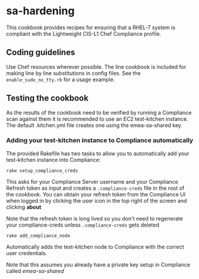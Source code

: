 # sa-hardening

This cookbook provides recipes for ensuring that a RHEL-7 system is compliant with the Lightweight CIS-L1 Chef Compliance profile.

## Coding guidelines

Use Chef resources wherever possible.  The line cookbook is included for making line by line substitutions in config files.  See the `enable_sudo_no_tty.rb` for
a usage example.

## Testing the cookbook

As the results of the cookbook need to be verified by running a Compliance scan against them it is recommended to use an EC2 test-kitchen instance.  The default .kitchen.yml file creates one using the emea-sa-shared key.

### Adding your test-kitchen instance to Compliance automatically

The provided Rakefile has two tasks to allow you to automatically add your test-kitchen instance into Compliance:

`rake setup_compliance_creds`

This asks for your Compliance Server username and your Compliance Refresh token as input and creates a `.compliance-creds` file in the root of the cookbook.  You can obtain your refresh token from the Compliance UI when logged in by clicking the user icon in the top right of the screen and clicking **about**

Note that the refresh token is long lived so you don't need to regenerate your compliance-creds unless `.compliance-creds` gets deleted

`rake add_compliance_node`

Automatically adds the test-kitchen node to Compliance with the correct user credentials.

Note that this assumes you already have a private key setup in Compliance called *emea-sa-shared*
